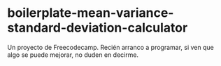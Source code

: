 # boilerplate-mean-variance-standard-deviation-calculator
Un proyecto de Freecodecamp. Recién arranco a programar, si ven que algo se puede mejorar, no duden en decirme.
